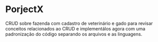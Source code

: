 # PorjectX

CRUD sobre fazenda com cadastro de veterinário e gado para revisar conceitos relacionados ao CRUD e implementálos agora com uma padronização do código separando os arquivos e as linguagens.
